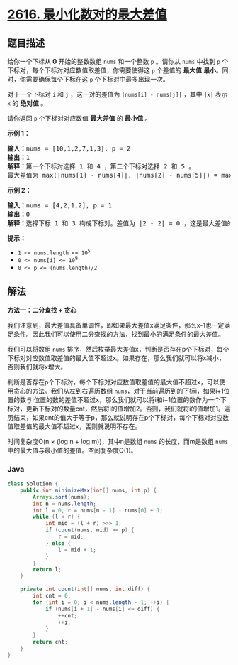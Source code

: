 # [2616. 最小化数对的最大差值](https://leetcode.cn/problems/minimize-the-maximum-difference-of-pairs)

## 题目描述

<p>给你一个下标从 <strong>0</strong>&nbsp;开始的整数数组&nbsp;<code>nums</code>&nbsp;和一个整数&nbsp;<code>p</code>&nbsp;。请你从&nbsp;<code>nums</code>&nbsp;中找到&nbsp;<code>p</code> 个下标对，每个下标对对应数值取差值，你需要使得这 <code>p</code> 个差值的&nbsp;<strong>最大值</strong>&nbsp;<strong>最小</strong>。同时，你需要确保每个下标在这&nbsp;<code>p</code>&nbsp;个下标对中最多出现一次。</p>

<p>对于一个下标对&nbsp;<code>i</code>&nbsp;和&nbsp;<code>j</code>&nbsp;，这一对的差值为&nbsp;<code>|nums[i] - nums[j]|</code>&nbsp;，其中&nbsp;<code>|x|</code>&nbsp;表示 <code>x</code>&nbsp;的 <strong>绝对值</strong>&nbsp;。</p>

<p>请你返回 <code>p</code>&nbsp;个下标对对应数值 <strong>最大差值</strong>&nbsp;的 <strong>最小值</strong>&nbsp;。</p>

<p><strong>示例 1：</strong></p>

<pre>
<b>输入：</b>nums = [10,1,2,7,1,3], p = 2
<b>输出：</b>1
<b>解释：</b>第一个下标对选择 1 和 4 ，第二个下标对选择 2 和 5 。
最大差值为 max(|nums[1] - nums[4]|, |nums[2] - nums[5]|) = max(0, 1) = 1 。所以我们返回 1 。
</pre>

<p><strong>示例 2：</strong></p>

<pre>
<b>输入：</b>nums = [4,2,1,2], p = 1
<b>输出：</b>0
<b>解释：</b>选择下标 1 和 3 构成下标对。差值为 |2 - 2| = 0 ，这是最大差值的最小值。
</pre>

<p><strong>提示：</strong></p>

<ul>
	<li><code>1 &lt;= nums.length &lt;= 10<sup>5</sup></code></li>
	<li><code>0 &lt;= nums[i] &lt;= 10<sup>9</sup></code></li>
	<li><code>0 &lt;= p &lt;= (nums.length)/2</code></li>
</ul>

## 解法

**方法一：二分查找 + 贪心**

我们注意到，最大差值具备单调性，即如果最大差值x满足条件，那么x-1也一定满足条件。因此我们可以使用二分查找的方法，找到最小的满足条件的最大差值。

我们可以将数组 `nums` 排序，然后枚举最大差值x，判断是否存在p个下标对，每个下标对对应数值取差值的最大值不超过x。如果存在，那么我们就可以将x减小，否则我们就将x增大。

判断是否存在p个下标对，每个下标对对应数值取差值的最大值不超过x，可以使用贪心的方法。我们从左到右遍历数组 `nums`，对于当前遍历到的下标i，如果i+1位置的数与i位置的数的差值不超过x，那么我们就可以将i和i+1位置的数作为一个下标对，更新下标对的数量cnt，然后将i的值增加2。否则，我们就将i的值增加1。遍历结束，如果cnt的值大于等于p，那么就说明存在p个下标对，每个下标对对应数值取差值的最大值不超过x，否则就说明不存在。

时间复杂度O(n × (log n + log m))，其中n是数组 `nums` 的长度，而m是数组 `nums` 中的最大值与最小值的差值。空间复杂度O(1)。

### **Java**

```java
class Solution {
    public int minimizeMax(int[] nums, int p) {
        Arrays.sort(nums);
        int n = nums.length;
        int l = 0, r = nums[n - 1] - nums[0] + 1;
        while (l < r) {
            int mid = (l + r) >>> 1;
            if (count(nums, mid) >= p) {
                r = mid;
            } else {
                l = mid + 1;
            }
        }
        return l;
    }

    private int count(int[] nums, int diff) {
        int cnt = 0;
        for (int i = 0; i < nums.length - 1; ++i) {
            if (nums[i + 1] - nums[i] <= diff) {
                ++cnt;
                ++i;
            }
        }
        return cnt;
    }
}
```
